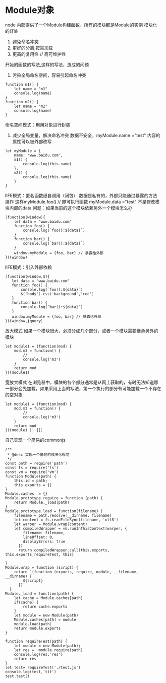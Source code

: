 # Module对象
node 内部提供了一个Module构建函数，所有的模块都是Module的实例
模块化的好处
1. 避免命名冲突
2. 更好的分离,按需加载
3. 更高的复用性
// 高可维护性

开始的函数的写法,这样的写法，造成的问题
1. 污染全局命名空间，容易引起命名冲突
```
function m1() {
    let name = "m1"
    console.log(name)
}
function m2() {
    let name = "m2"
    console.log(name)
}
```
命名空间模式：用用对象进行封装
1. 减少全局变量，解决命名冲突
数据不安全，myModule.name ="test" 内容的属性可以被外部改写
```
let myModule = {
    name: 'www.baidu.com',
    m1() {
        console.log(this.name)
    },
    m2() {
        console.log(this.name)
    }
}
```
IIFE模式：匿名函数纸自调用（闭包）
数据是私有的，外部只能通过暴露的方法操作
这样myModule.foo() // 即可执行函数
myModule.data ="test" 不是修改模块内部的data
问题：如果当前的这个模块依赖另外一个模块怎么办
```
(function(window){
    let data = "www.baidu.com"
    function foo() {
        console.log(`foo():${data}`)
    }
    function bar() {
        console.log(`bar():${data}`)
    }
    window.myModule = {foo, bar} // 暴露给外部
})(window)
```
 IIFE模式：引入外部依赖
 ```
 (function(window,$){
    let data = "www.baidu.com"
    function foo() {
        console.log(`foo():${data}`)
        $('body').css('background','red')
    }
    function bar() {
        console.log(`bar():${data}`)
    }
    window.myModule = {foo, bar} // 暴露给外部
})(window,jquery)
 ```
放大模式
如果一个模块很大，必须分成几个部分，或者一个模块需要继承另外的模块
```
let module1 = (function(mod) {
    mod.m3 = function() {
        // 
        console.log('m3')
    }
    return mod
})(module1)
```
 宽放大模式
  在浏览器中，模块的各个部分通常是从网上获取的，有时无法知道哪一部分会先加载，如果采用上面的写法，第一个执行的部分有可能加载一个不存在的空对象
```
let module1 = (function(mod) {
    mod.m3 = function() {
        // 
        console.log('m3')
    }
    return mod
})(module1 || {})
```
自己实现一个简易的commonjs
```
/**
 * @desc 实现一个简易的模块化规范
 */
const path = require('path')
const fs = require('fs')
const vm = require('vm')
function Module(path) {
    this.id = path;
    this.exports = {}
}
Module.caches  = {}
Module.prototype.require = function (path) {
    return Module._load(path)
}
Module.prototype.load = function(filename) {
    filename = path.resolve(__dirname, filename)
    let content = fs.readFileSync(filename, 'utf8')
    let warper = Module.wrap(content)
    let compiledWrapper = vm.runInThisContext(warper, {
        filename: filename,
        lineOffset: 0,
        displayErrors: true
      })
      return compiledWrapper.call(this.exports, this.exports,requireTest, this)

}
Module.wrap = function (script) {
    return `(function (exports, require, module, __filename, __dirname) {
        ${script}
      })`
  }
Module._load = function(path) {
    let cache = Module.caches[path]
    if(cache) {
        return cache.exports
    }
    let module = new Module(path)
    Module.caches[path] = module
    module.load(path)
    return module.exports
}

function requireTest(path) {
    let module = new Module(path);
    let res =  module.require(path)
    console.log(res,'res')
    return res
}
let test= requireTest('./test.js')
console.log(test,'ttt')
test.test()
```


